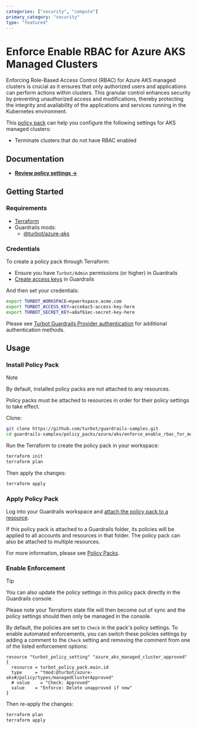 ```yaml
---
categories: ["security", "compute"]
primary_category: "security"
type: "featured"
---
```


# Enforce Enable RBAC for Azure AKS Managed Clusters

Enforcing Role-Based Access Control (RBAC) for Azure AKS managed clusters is crucial as it ensures that only authorized users and applications can perform actions within clusters. This granular control enhances security by preventing unauthorized access and modifications, thereby protecting the integrity and availability of the applications and services running in the Kubernetes environment.

This [policy pack](https://turbot.com/guardrails/docs/concepts/policy-packs) can help you configure the following settings for AKS managed clusters:

- Terminate clusters that do not have RBAC enabled

## Documentation

- **[Review policy settings →](https://hub.guardrails.turbot.com/policy-packs/azure_aks_enforce_enable_rbac_for_managed_clusters/settings)**

## Getting Started

### Requirements

- [Terraform](https://developer.hashicorp.com/terraform/install)
- Guardrails mods:
  - [@turbot/azure-aks](https://hub.guardrails.turbot.com/mods/azure/mods/azure-aks)

### Credentials

To create a policy pack through Terraform:

- Ensure you have `Turbot/Admin` permissions (or higher) in Guardrails
- [Create access keys](https://turbot.com/guardrails/docs/guides/iam/access-keys#generate-a-new-guardrails-api-access-key) in Guardrails

And then set your credentials:

```sh
export TURBOT_WORKSPACE=myworkspace.acme.com
export TURBOT_ACCESS_KEY=acce6ac5-access-key-here
export TURBOT_SECRET_KEY=a8af61ec-secret-key-here
```

Please see [Turbot Guardrails Provider authentication](https://registry.terraform.io/providers/turbot/turbot/latest/docs#authentication) for additional authentication methods.

## Usage

### Install Policy Pack

> [!NOTE]
> By default, installed policy packs are not attached to any resources.
>
> Policy packs must be attached to resources in order for their policy settings to take effect.

Clone:

```sh
git clone https://github.com/turbot/guardrails-samples.git
cd guardrails-samples/policy_packs/azure/aks/enforce_enable_rbac_for_managed_clusters
```

Run the Terraform to create the policy pack in your workspace:

```sh
terraform init
terraform plan
```

Then apply the changes:

```sh
terraform apply
```

### Apply Policy Pack

Log into your Guardrails workspace and [attach the policy pack to a resource](https://turbot.com/guardrails/docs/guides/policy-packs#attach-a-policy-pack-to-a-resource).

If this policy pack is attached to a Guardrails folder, its policies will be applied to all accounts and resources in that folder. The policy pack can also be attached to multiple resources.

For more information, please see [Policy Packs](https://turbot.com/guardrails/docs/concepts/policy-packs).

### Enable Enforcement

> [!TIP]
> You can also update the policy settings in this policy pack directly in the Guardrails console.
>
> Please note your Terraform state file will then become out of sync and the policy settings should then only be managed in the console.

By default, the policies are set to `Check` in the pack's policy settings. To enable automated enforcements, you can switch these policies settings by adding a comment to the `Check` setting and removing the comment from one of the listed enforcement options:

```hcl
resource "turbot_policy_setting" "azure_aks_managed_cluster_approved" {
  resource = turbot_policy_pack.main.id
  type     = "tmod:@turbot/azure-aks#/policy/types/managedClusterApproved"
  # value    = "Check: Approved"
  value    = "Enforce: Delete unapproved if new"
}
```

Then re-apply the changes:

```sh
terraform plan
terraform apply
```
